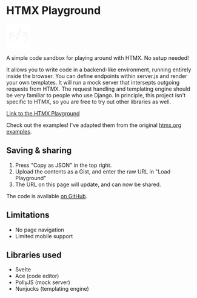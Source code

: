 <h1>HTMX Playground</h1>

<a href="https://lassebomh.github.io/htmx-playground"><img src="./public/logo_transparent_96.png" alt="HTMX Playground" width="64" height="64"></a>

<p>
    A simple code sandbox for playing around with HTMX. No setup needed!
</p>
<p>
    It allows you to write code in a backend-like environment, running entirely inside the browser. You can define endpoints within server.js and render your own templates. It will run a mock server that intersepts outgoing requests from HTMX. The request handling and templating engine should be very familiar to people who use Django. In principle, this project isn't specific to HTMX, so you are free to try out other libraries as well.
</p>

<a href="https://lassebomh.github.io/htmx-playground">Link to the HTMX Playground</a>

<p>
    Check out the examples! I've adapted them from the original <a href="https://htmx.org/examples/">htmx.org examples</a>.
</p>
<h2>Saving & sharing</h2>
<ol>
    <li>Press "Copy as JSON" in the top right.</li>
    <li>Upload the contents as a Gist, and enter the raw URL in "Load Playground"</li>
    <li>The URL on this page will update, and can now be shared.</li>
</ol>
<p>
    The code is available <a target="_blank" href="https://github.com/lassebomh/htmx-playground">on GitHub</a>.
</p>

<h2>Limitations</h2>
<ul>
    <li>No page navigation</li>
    <li>Limited mobile support</li>
</ul>

<h2>Libraries used</h2>
<ul>
    <li>Svelte</li>
    <li>Ace (code editor)</li>
    <li>PollyJS (mock server)</li>
    <li>Nunjucks (templating engine)</li>
</ul>
